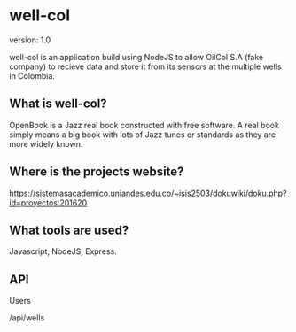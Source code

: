 well-col
========

version: 1.0

well-col is an application build using NodeJS to allow OilCol S.A (fake company) to recieve data and store it from 
its sensors at the multiple wells in Colombia.

What is well-col?
------------------
OpenBook is a Jazz real book constructed with free software. A real book simply means a big book with lots of Jazz tunes or standards as they are more widely known.

Where is the projects website?
-------------------------------
https://sistemasacademico.uniandes.edu.co/~isis2503/dokuwiki/doku.php?id=proyectos:201620

What tools are used?
---------------------
Javascript, NodeJS, Express.

API
---------------------

Users

/api/wells